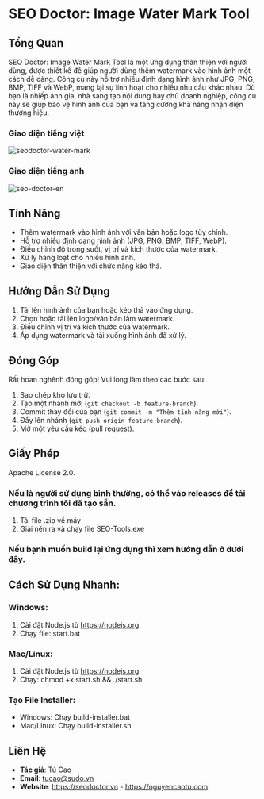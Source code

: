 # SEO Doctor: Image Water Mark Tool

## Tổng Quan
SEO Doctor: Image Water Mark Tool là một ứng dụng thân thiện với người dùng, được thiết kế để giúp người dùng thêm watermark vào hình ảnh một cách dễ dàng. Công cụ này hỗ trợ nhiều định dạng hình ảnh như JPG, PNG, BMP, TIFF và WebP, mang lại sự linh hoạt cho nhiều nhu cầu khác nhau. Dù bạn là nhiếp ảnh gia, nhà sáng tạo nội dung hay chủ doanh nghiệp, công cụ này sẽ giúp bảo vệ hình ảnh của bạn và tăng cường khả năng nhận diện thương hiệu.

### Giao diện tiếng việt

![seodoctor-water-mark](https://github.com/user-attachments/assets/69532541-3f85-451d-8731-2e71a69e0fae)

### Giao diện tiếng anh

![seo-doctor-en](https://github.com/user-attachments/assets/3db801a8-2a4c-4640-9089-7b16961a8f99)


## Tính Năng
- Thêm watermark vào hình ảnh với văn bản hoặc logo tùy chỉnh.
- Hỗ trợ nhiều định dạng hình ảnh (JPG, PNG, BMP, TIFF, WebP).
- Điều chỉnh độ trong suốt, vị trí và kích thước của watermark.
- Xử lý hàng loạt cho nhiều hình ảnh.
- Giao diện thân thiện với chức năng kéo thả.

## Hướng Dẫn Sử Dụng
1. Tải lên hình ảnh của bạn hoặc kéo thả vào ứng dụng.
2. Chọn hoặc tải lên logo/văn bản làm watermark.
3. Điều chỉnh vị trí và kích thước của watermark.
4. Áp dụng watermark và tải xuống hình ảnh đã xử lý.

## Đóng Góp
Rất hoan nghênh đóng góp! Vui lòng làm theo các bước sau:
1. Sao chép kho lưu trữ.
2. Tạo một nhánh mới (`git checkout -b feature-branch`).
3. Commit thay đổi của bạn (`git commit -m "Thêm tính năng mới"`).
4. Đẩy lên nhánh (`git push origin feature-branch`).
5. Mở một yêu cầu kéo (pull request).

## Giấy Phép
Apache License 2.0.

### Nếu là người sử dụng bình thường, có thể vào releases để tải chương trình tôi đã tạo sẵn.

1. Tải file .zip về máy
2. Giải nén ra và chạy file SEO-Tools.exe

### Nếu bạnh muốn build lại ứng dụng thì xem hướng dẫn ở dưới đấy.

## Cách Sử Dụng Nhanh:

### Windows:
1. Cài đặt Node.js từ https://nodejs.org
2. Chạy file: start.bat

### Mac/Linux:
1. Cài đặt Node.js từ https://nodejs.org
2. Chạy: chmod +x start.sh && ./start.sh

### Tạo File Installer:
- Windows: Chạy build-installer.bat
- Mac/Linux: Chạy build-installer.sh


## Liên Hệ
- **Tác giả**: Tú Cao
- **Email**: tucao@sudo.vn
- **Website**: https://seodoctor.vn - https://nguyencaotu.com

